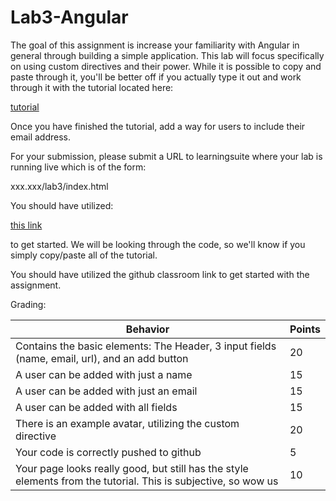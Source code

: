 # Lab3-Angular

The goal of this assignment is increase your familiarity with Angular in general through building a simple application. This lab will focus specifically on using custom directives and their power. While it is possible to copy and paste through it, you'll be better off if you actually type it out and work through it with the tutorial located here:

[tutorial](https://github.com/BYUCS260/Lab3-Angular/wiki/Tutorial)

Once you have finished the tutorial, add a way for users to include their email address.

For your submission, please submit a URL to learningsuite where your lab is running live which is of the form:

xxx.xxx/lab3/index.html

You should have utilized: 
 
[this link](https://classroom.github.com/assignment-invitations/edffedb649402e571af82e1f692100c4) 

to get started. We will be looking through the code, so we'll know if you simply copy/paste all of the tutorial.



You should have utilized the github classroom link to get started with the assignment.

Grading:

Behavior | Points
--- | ---
Contains the basic elements: The Header, 3 input fields (name, email, url), and an add button | 20
A user can be added with just a name | 15
A user can be added with just an email | 15
A user can be added with all fields | 15
There is an example avatar, utilizing the custom directive | 20
Your code is correctly pushed to github | 5
Your page looks really good, but still has the style elements from the tutorial. This is subjective, so wow us | 10
